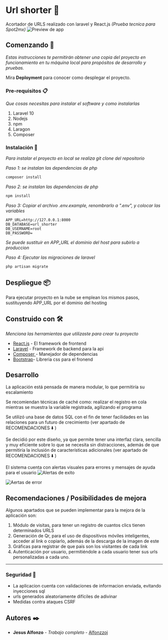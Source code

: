 # Url shorter 🔗

Acortador de URLS realizado con laravel y React.js
_(Prueba tecnica para Spot2mx)_
![Preview de app](https://i.ibb.co/zhKYVtK/Screenshot-2024-09-12-074650.png)

## Comenzando 🚀

_Estas instrucciones te permitirán obtener una copia del proyecto en funcionamiento en tu máquina local para propósitos de desarrollo y pruebas._

Mira **Deployment** para conocer como desplegar el proyecto.

### Pre-requisitos 📋

_Que cosas necesitas para instalar el software y como instalarlas_

1.  Laravel 10
2.  Nodejs
3.  npm
4.  Laragon
5.  Composer

### Instalación 🔧

_Para instalar el proyecto en local se realiza git clone del repositorio_

_Paso 1: se instalan las dependencias de php_

```bash
composer install
```

_Paso 2: se instalan las dependencias de php_

```bash
npm install
```

_Paso 3: Copiar el archivo .env.example, renombrarlo a ".env", y colocar las variables_

```
APP_URL=http://127.0.0.1:8000
DB_DATABASE=url_shorter
DB_USERNAME=root
DB_PASSWORD=
```

_Se puede sustituir en APP_URL el dominio del host para subirlo a produccion_

_Paso 4: Ejecutar las migraciones de laravel_

```bash
php artisan migrate
```

## Despliegue 📦

Para ejecutar proyecto en la nube se emplean los mismos pasos, sustituyendo APP_URL por el dominio del hosting

## Construido con 🛠️

_Menciona las herramientas que utilizaste para crear tu proyecto_

-   [React.js](<[React](https://react.dev/)>) - El framework de frontend
-   [Laravel](<(https://laravel.com/docs/10.x/releases)>) - Framework de backend para la api
-   [Composer ](<(https://getcomposer.org/)>) - Manejador de dependencias
-   [Bootstrap](https://getbootstrap.com/docs/5.0/getting-started/introduction/)- Libreria css para el fronend

## Desarrollo

La aplicación está pensada de manera modular, lo que permitiría su escalamiento

Se recomiendan técnicas de caché como: realizar el registro en cola mientras se muestra la variable registrada, agilizando el programa

Se utilizó una base de datos SQL con el fin de tener facilidades en las relaciones para un futuro de crecimiento (ver apartado de RECOMENDACIONES ⬇️ )

Se decidió por este diseño, ya que permite tener una interfaz clara, sencilla y muy eficiente sobre lo que se necesita sin distracciones, además de que permitiría la inclusión de características adicionales (ver apartado de RECOMENDACIONES ⬇️ )

El sistema cuenta con alertas visuales para errores y mensajes de ayuda para el usuario
![Alertas de exito](https://i.ibb.co/rbfQRBW/Screenshot-2024-09-12-081243.png)

![Aertas de error](https://i.ibb.co/XX20JzC/Screenshot-2024-09-12-081358.png)

## Recomendaciones / Posibilidades de mejora

Algunos apartados que se pueden implementar para la mejora de la aplicación son:

1.  Módulo de visitas, para tener un registro de cuantos clics tienen determinados URLS
2.  Generación de Qr, para el uso de dispositivos móviles inteligentes, acceder al link o copiarlo, además de la descarga de la imagen de este
3.  Gráficas para registrar de que país son los visitantes de cada link
4.  Autenticación por usuario, permitiéndole a cada usuario tener sus urls personalizadas a cada uno.

---

### Seguridad 🔐

-   La aplicacion cuenta con validaciones de informacion enviada, evitando inyecciones sql
-   urls generados aleatoriamente difíciles de adivinar
-   Medidas contra ataques CSRF

## Autores ✒️

-   **Jesus Alfonzo** - _Trabajo completo_ - [Alfonzzoj](https://github.com/Alfonzzoj)
